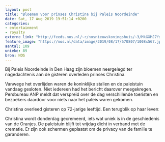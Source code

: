 ```yaml
---
layout: post
title: "Bloemen voor prinses Christina bij Paleis Noordeinde"
date: Sat, 17 Aug 2019 19:51:14 +0200
categories: 
- entertainment 
- royalty 
externe_link: "http://feeds.nos.nl/~r/nosnieuwskoningshuis/~3/MkGXMJ7fxCE/2297918"
feature_image: "https://nos.nl/data/image/2019/08/17/570807/1008x567.jpg"
aantal: 109
unieke: 89
bron: NOS
---
```


<p>Bij Paleis Noordeinde in Den Haag zijn bloemen neergelegd ter nagedachtenis aan de gisteren overleden prinses Christina.</p>
<p>Vanwege het overlijden waren de koninklijke stallen en de paleistuin vandaag gesloten. Niet iedereen had het bericht daarover meegekregen. Persbureau ANP meldt dat verspreid over de dag verschillende toeristen en bezoekers daardoor voor niets naar het paleis waren gekomen.</p>
<p>Christina overleed gisteren op 72-jarige leeftijd. Een terugblik op haar leven:</p>
<p>Christina wordt donderdag gecremeerd, iets wat uniek is in de geschiedenis van de Oranjes. De paleistuin blijft tot vrijdag dicht in verband met de crematie. Er zijn ook schermen geplaatst om de privacy van de familie te garanderen.</p><img src="http://feeds.feedburner.com/~r/nosnieuwskoningshuis/~4/MkGXMJ7fxCE" height="1" width="1" alt=""/>
